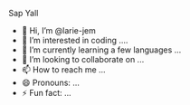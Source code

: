 <h>Sap Yall</h>
- 👋 Hi, I’m @larie-jem
- 👀 I’m interested in coding ....
- 🌱 I’m currently learning a few languages ...
- 💞️ I’m looking to collaborate on ...
- 📫 How to reach me ...
- 😄 Pronouns: ...
- ⚡ Fun fact: ...

<!---
larie-jem/larie-jem is a ✨ special ✨ repository because its `README.md` (this file) appears on your GitHub profile.
You can click the Preview link to take a look at your changes.
--->
